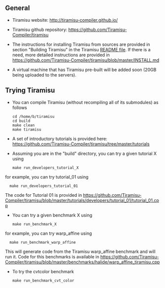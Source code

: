 ## General

- Tiramisu website: http://tiramisu-compiler.github.io/
- Tiramisu github repository: https://github.com/Tiramisu-Compiler/tiramisu

- The instructions for installing Tiramisu from sources are provided in section "Building Tiramisu" in the Tiramisu [README file](https://github.com/Tiramisu-Compiler/tiramisu/blob/master/README.md).  If there is a need, more detailed instructions are provided in https://github.com/Tiramisu-Compiler/tiramisu/blob/master/INSTALL.md

- A virtual machine that has Tiramisu pre-built will be added soon (20GB being uploaded to the servers).

## Trying Tiramisu
- You can compile Tiramisu (without recompiling all of its submodules) as follows

      cd /home/b/tiramisu
      cd build
      make clean
      make tiramisu

- A set of introductory tutorials is provided here: https://github.com/Tiramisu-Compiler/tiramisu/tree/master/tutorials 

- Assuming you are in the "build" directory, you can try a given tutorial X using

      make run_developers_tutorial_X

for example, you can try tutorial_01 using

      make run_developers_tutorial_01

The code for Tutorial 01 is provided in https://github.com/Tiramisu-Compiler/tiramisu/blob/master/tutorials/developers/tutorial_01/tutorial_01.cpp

- You can try a given benchmark X using

      make run_benchmark_X

for example, you can try warp_affine using

      make run_benchmark_warp_affine

This will generate code from the Tiramisu warp_affine benchmark and will run it.  Code for this benchmarks is available in https://github.com/Tiramisu-Compiler/tiramisu/blob/master/benchmarks/halide/warp_affine_tiramisu.cpp

- To try the cvtcolor benchmark

      make run_benchmark_cvt_color
